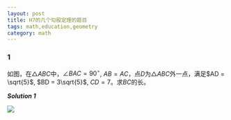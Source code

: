 ```yaml
---
layout: post 
title: H7的几个勾股定理的题目
tags: math,education,geometry
category: math
---
```


### 1

如图，在$\triangle ABC$中，$\angle BAC = 90^\circ$, $AB = AC$，点$D$为$\triangle ABC$外一点，满足$AD = \sqrt{5}$, $BD = 3\sqrt{5}$, $CD = 7$。求$BC$的长。


***Solution 1***

![](https://crsando.github.io/images/2025-10-06/A-001-Ans.png)